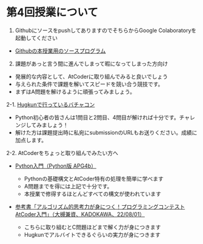 # 第4回授業について

1. GithubにソースをpushしてありますのでそちらからGoogle Colaboratoryを起動してください
- [Githubの本授業用のソースプログラム](https://github.com/YasuharuSuzuki/22-2nd_programing1/tree/main/04組み込み関数とモジュール読み込み)

2. 課題があっと言う間に進んでしまって暇になってしまった方向け
- 発展的な内容として、AtCoderに取り組んでみると良いでしょう
- 与えられた条件で課題を解いてスピードを競い合う競技です。
- まずはA問題を解けるように頑張ってみましょう。

2-1. [Hugkunで行っているバチャコン](https://kenkoooo.com/atcoder/#/contest/show/9176a95d-514b-4d36-b037-4a14b2de5af2)
- Python初心者の皆さんは1問目と2問目、4問目が解ければ十分です。チャレンジしてみましょう！
- 解けた方は課題提出時に私宛にsubmissionのURLもお送りください。成績に加点します。

2-2. AtCoderをちょっと取り組んでみたい方へ
- [Python入門（Python版 APG4b）](https://qiita.com/saba/items/b9418d7b54cce4b106e4)
  - Pythonの基礎構文とAtCoder特有の処理を簡単に学べます
  - A問題までを得には上記で十分です。
  - 本授業で修得するほとんどすべての構文が使われています

- [参考書「アルゴリズム的思考力が身につく！プログラミングコンテストAtCoder入門」（大槻兼資、KADOKAWA、22/08/01）](https://www.amazon.co.jp/dp/404604408X/)<br>
  - こちらに取り組むとC問題ほどまで解く力が身につきます
  - Hugkunでアルバイトできるぐらいの実力が身につきます

